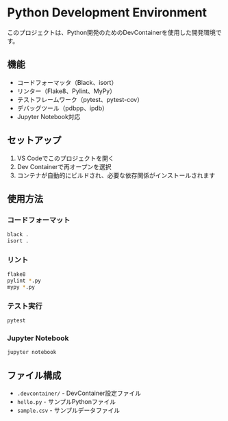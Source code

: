 # Python Development Environment

このプロジェクトは、Python開発のためのDevContainerを使用した開発環境です。

## 機能

- コードフォーマッタ（Black、isort）
- リンター（Flake8、Pylint、MyPy）
- テストフレームワーク（pytest、pytest-cov）
- デバッグツール（pdbpp、ipdb）
- Jupyter Notebook対応

## セットアップ

1. VS Codeでこのプロジェクトを開く
2. Dev Containerで再オープンを選択
3. コンテナが自動的にビルドされ、必要な依存関係がインストールされます

## 使用方法

### コードフォーマット
```bash
black .
isort .
```

### リント
```bash
flake8
pylint *.py
mypy *.py
```

### テスト実行
```bash
pytest
```

### Jupyter Notebook
```bash
jupyter notebook
```

## ファイル構成

- `.devcontainer/` - DevContainer設定ファイル
- `hello.py` - サンプルPythonファイル
- `sample.csv` - サンプルデータファイル